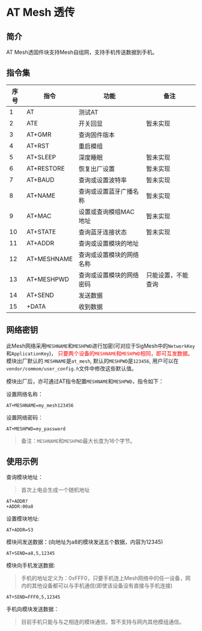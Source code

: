 # AT Mesh 透传

## 简介
AT Mesh透固件块支持Mesh自组网，支持手机传送数据到手机。

## 指令集

|序号|指令|功能|备注|
|----|-----|----|----|
|1|AT|测试AT|
|2|ATE|开关回显|暂未实现
|3|AT+GMR|查询固件版本|
|4|AT+RST|重启模组
|5|AT+SLEEP|深度睡眠|暂未实现
|6|AT+RESTORE|恢复出厂设置|暂未实现|
|7|AT+BAUD|查询或设置波特率|暂未实现|
|8|AT+NAME|查询或设置蓝牙广播名称|暂未实现|
|9|AT+MAC|设置或查询模组MAC地址|暂未实现|
|10|AT+STATE|查询蓝牙连接状态|暂未实现
|11|AT+ADDR|查询或设置模块的地址|
|12|AT+MESHNAME|查询或设置模块的网络名称|
|13|AT+MESHPWD|查询或设置模块的网络密码|只能设置，不能查询
|14|AT+SEND|发送数据|
|15|+DATA|收到数据|

## 网络密钥

此Mesh网络采用```MESHNAME```和```MESHPWD```进行加密(可对应于SigMesh中的```NetworkKey```和```ApplicationKey```)，<font color='red'> 只要两个设备的```MESHNAME```和```MESHPWD```相同，即可互发数据。</font>模块出厂默认的  ```MESHNAME```是```at_mesh```, 默认的```MESHPWD```是```123456```, 用户可以在```vendor/commom/user_config.h```文件中修改这些默认值。

模块出厂后，亦可通过AT指令配置```MESHNAME```和```MESHPWD```，指令如下：

设置网络名称：

    AT+MESHNAME=my_mesh123456

设置网络密码：

    AT+MESHPWD=my_password

> 备注：```MESHNAME```和```MESHPWD```最大长度为16个字节。

## 使用示例

查询模块地址：
> 首次上电会生成一个随机地址

    AT+ADDR?
    +ADDR:00a8

设置模块地址:

    AT+ADDR=53

模块间发送数据：(向地址为a8的模块发送五个数据，内容为12345)

    AT+SEND=a8,5,12345

模块向手机发送数据:
> 手机的地址定义为：0xFFF0，只要手机连上Mesh网络中的任一设备，网内的其他设备都可以与手机通信(即使该设备没有直接与手机连接)

    AT+SEND=FFF0,5,12345

手机向模块发送数据：
> 目前手机只能与与之相连的模块通信，暂不支持与网内其他模组通信。
